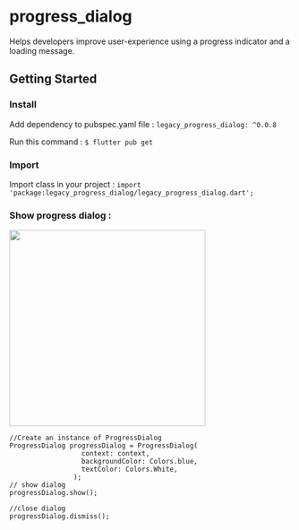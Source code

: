 # progress_dialog

Helps developers improve user-experience using a progress indicator and a loading message.

## Getting Started
### Install
Add dependency to pubspec.yaml file :
`legacy_progress_dialog: ^0.0.8`

Run this command :
`$ flutter pub get`

### Import
Import class in your project :
`import 'package:legacy_progress_dialog/legacy_progress_dialog.dart';`

### Show progress dialog :
<Img src="https://raw.githubusercontent.com/asadamatic/Progress-Dialog/master/open.png" align = "top" height = "350" height="300em" />

```
//Create an instance of ProgressDialog
ProgressDialog progressDialog = ProgressDialog(
                  context: context,
                  backgroundColor: Colors.blue,
                  textColor: Colors.White,
                );
// show dialog
progressDialog.show();

//close dialog
progressDialog.dismiss();
```

